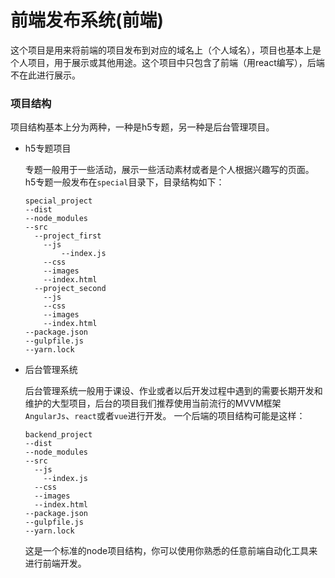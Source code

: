 # 前端发布系统(前端)

这个项目是用来将前端的项目发布到对应的域名上（个人域名），项目也基本上是个人项目，用于展示或其他用途。这个项目中只包含了前端（用react编写），后端不在此进行展示。

### 项目结构

项目结构基本上分为两种，一种是h5专题，另一种是后台管理项目。

- h5专题项目

    专题一般用于一些活动，展示一些活动素材或者是个人根据兴趣写的页面。
    <br>
    h5专题一般发布在`special`目录下，目录结构如下：
    ```
    special_project
    --dist
    --node_modules
    --src
      --project_first
        --js
            --index.js
        --css
        --images
        --index.html
      --project_second
        --js
        --css
        --images
        --index.html
    --package.json
    --gulpfile.js
    --yarn.lock
    ```

- 后台管理系统

    后台管理系统一般用于课设、作业或者以后开发过程中遇到的需要长期开发和维护的大型项目，后台的项目我们推荐使用当前流行的MVVM框架`AngularJs`、`react`或者`vue`进行开发。
    一个后端的项目结构可能是这样：
    ```
    backend_project
    --dist
    --node_modules
    --src
      --js
        --index.js
      --css
      --images
      --index.html
    --package.json
    --gulpfile.js
    --yarn.lock
    ```
    这是一个标准的node项目结构，你可以使用你熟悉的任意前端自动化工具来进行前端开发。